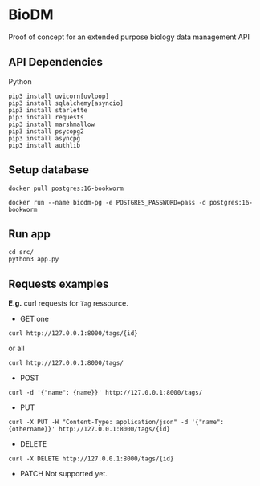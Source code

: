 # BioDM

Proof of concept for an extended purpose biology data management API 

## API Dependencies

Python

```{bash}
pip3 install uvicorn[uvloop]
pip3 install sqlalchemy[asyncio]
pip3 install starlette
pip3 install requests
pip3 install marshmallow
pip3 install psycopg2
pip3 install asyncpg
pip3 install authlib
```

## Setup database

```{bash}
docker pull postgres:16-bookworm
```

```{bash}
docker run --name biodm-pg -e POSTGRES_PASSWORD=pass -d postgres:16-bookworm
```

## Run app
```{bash}
cd src/
python3 app.py
```

## Requests examples
**E.g.** curl requests for `Tag` ressource.

- GET
one
```{bash}
curl http://127.0.0.1:8000/tags/{id}
```
or all
```{bash}
curl http://127.0.0.1:8000/tags/
```

- POST
```{bash}
curl -d '{"name": {name}}' http://127.0.0.1:8000/tags/
```

- PUT
```{bash}
curl -X PUT -H "Content-Type: application/json" -d '{"name":{othername}}' http://127.0.0.1:8000/tags/{id}
```

- DELETE
```{bash}
curl -X DELETE http://127.0.0.1:8000/tags/{id}
```

- PATCH
Not supported yet.
